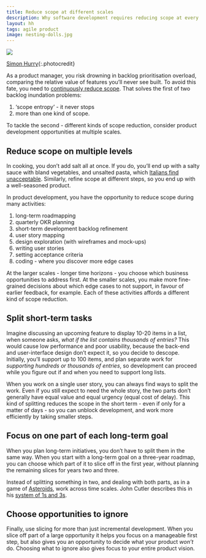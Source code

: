 ```yaml
---
title: Reduce scope at different scales
description: Why software development requires reducing scope at every step
layout: hh
tags: agile product
image: nesting-dolls.jpg
---
```


![](nesting-dolls.jpg)

[Simon Hurry](https://unsplash.com/photos/QtiZpH_N2sA){:.photocredit}

As a product manager, you risk drowning in backlog prioritisation overload,
comparing the relative value of features you’ll never see built.
To avoid this fate, you need to [continuously reduce scope](reduce-scope).
That solves the first of two backlog inundation problems:

1. ‘scope entropy’ - it never stops
2. more than one kind of scope.

To tackle the second - different kinds of scope reduction, 
consider product development opportunities at multiple scales.

## Reduce scope on multiple levels

In cooking, you don’t add salt all at once.
If you do, you’ll end up with a salty sauce with bland vegetables, and unsalted pasta, which
[Italians find unacceptable](https://yougov.co.uk/topics/international/articles-reports/2022/02/03/italian-food-crimes).
Similarly, refine scope at different steps, so you end up with a well-seasoned product.

In product development, you have the opportunity to reduce scope during many activities:

1. long-term roadmapping
2. quarterly OKR planning
3. short-term development backlog refinement
4. user story mapping
5. design exploration (with wireframes and mock-ups)
6. writing user stories
7. setting acceptance criteria
8. coding - where you discover more edge cases

At the larger scales - longer time horizons - you choose which business opportunities to address first.
At the smaller scales, you make more fine-grained decisions about which edge cases to not support, in favour of earlier feedback, for example.
Each of these activities affords a different kind of scope reduction.

## Split short-term tasks

Imagine discussing an upcoming feature to display 10-20 items in a list, when someone asks, _what if the list contains thousands of entries?_
This would cause low performance and poor usability, because the back-end and user-interface design don’t expect it, so you decide to descope.
Initially, you’ll support up to 100 items, and plan separate work for _supporting hundreds or thousands of entries_, so development can proceed while you figure out if and when you need to support long lists.

When you work on a single user story, you can always find ways to split the work.
Even if you still expect to need the whole story, the two parts don’t generally have equal value and equal urgency (equal cost of delay).
This kind of splitting reduces the scope in the short term - even if only for a matter of days - so you can unblock development, and work more efficiently by taking smaller steps.

## Focus on one part of each long-term goal

When you plan long-term initiatives, you don’t have to split them in the same way.
When you start with a long-term goal on a three-year roadmap,
you can choose which part of it to slice off in the first year, without planning the remaining slices for years two and three.

Instead of splitting something in two, and dealing with both parts, as in a game of
[Asteroids](https://en.wikipedia.org/wiki/Asteroids_(video_game)),
work across time scales.
John Cutler describes this in his
[system of 1s and 3s](https://johnpcutler.github.io/tbm2020/#tbm-14-53-1s-and-3s).

## Choose opportunities to ignore

Finally, use slicing for more than just incremental development.
When you slice off part of a large opportunity it helps you focus on a manageable first step, but also gives you an opportunity to decide what your product _won’t_ do.
Choosing what to ignore also gives focus to your entire product vision.
